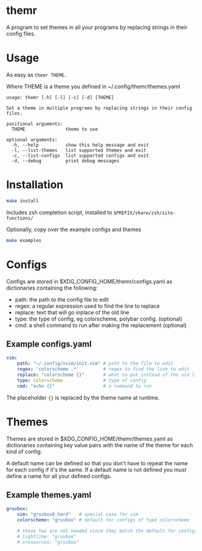 # themr

A program to set themes in all your programs by replacing strings in their config files.

# Usage

As easy as `themr THEME`.

Where THEME is a theme you defined in ~/.config/themr/themes.yaml

```
usage: themr [-h] [-l] [-c] [-d] [THEME]

Set a theme in multiple programs by replacing strings in their config files.

positional arguments:
  THEME               theme to use

optional arguments:
  -h, --help          show this help message and exit
  -l, --list-themes   list supported themes and exit
  -c, --list-configs  list supported configs and exit
  -d, --debug         print debug messages
```

# Installation

```sh
make install
```
Includes zsh completion script, installed to `$PREFIX/share/zsh/site-functions/`

Optionally, copy over the example configs and themes

```sh
make examples
```

# Configs

Configs are stored in $XDG_CONFIG_HOME/themr/configs.yaml as dictionaries containing the following:

* path: the path to the config file to edit
* regex: a regular expression used to find the line to replace
* replace: text that will go inplace of the old line
* type: the type of config, eg colorscheme, polybar config. (optional)
* cmd: a shell command to run after making the replacement (optional)

## Example configs.yaml

```yaml
vim:
    path: "~/.config/nvim/init.vim" # path to the file to edit
    regex: 'colorscheme .*'         # regex to find the line to edit
    replace: "colorscheme {}"       # what to put instead of the old line,
    type: colorscheme               # type of config
    cmd: "echo {}"                  # a command to run
```

The placeholder `{}` is replaced by the theme name at runtime.

# Themes

Themes are stored in $XDG_CONFIG_HOME/themr/themes.yaml as dictionaries containing key value pairs with
the name of the theme for each kind of config.

A default name can be defined so that you don't have to repeat the name for each config if it's the same.
If a default name is not defined you *must* define a name for all your defined configs.

## Example themes.yaml

```yaml
gruvbox:
    vim: "gruvbox8_hard"   # special case for vim
    colorscheme: "gruvbox" # default for configs of type colorscheme

    # these two are not needed since they match the default for configs of type `colorscheme`
    # lightline: "gruvbox"
    # xresources: "gruvbox"
```
